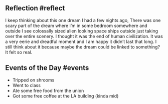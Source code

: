## Reflection #reflect 
I keep thinking about this one dream I had a few nights ago, There was one scary part of the dream where I’m in some bedroom somewhere and outside I see colossally sized alien looking space ships outside just taking over the entire scenery. I thought it was the end of human civilization. It was a very eerie and dreadful moment and I am happy it didn’t last that long. I still think about it because maybe the dream could be linked to something? It felt so real.

## Events of the Day #events 
- Tripped on shrooms
- Went to class
- Ate some free food from the union
- Got some free coffee at the LA building (kinda mid)

